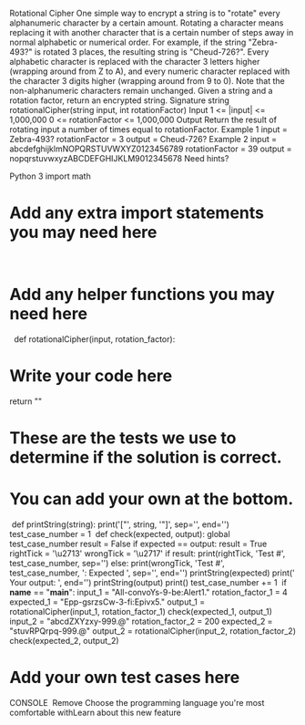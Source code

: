 
Rotational Cipher
One simple way to encrypt a string is to "rotate" every alphanumeric character by a certain amount. Rotating a character means replacing it with another character that is a certain number of steps away in normal alphabetic or numerical order.
For example, if the string "Zebra-493?" is rotated 3 places, the resulting string is "Cheud-726?". Every alphabetic character is replaced with the character 3 letters higher (wrapping around from Z to A), and every numeric character replaced with the character 3 digits higher (wrapping around from 9 to 0). Note that the non-alphanumeric characters remain unchanged.
Given a string and a rotation factor, return an encrypted string.
Signature
string rotationalCipher(string input, int rotationFactor)
Input
1 <= |input| <= 1,000,000
0 <= rotationFactor <= 1,000,000
Output
Return the result of rotating input a number of times equal to rotationFactor.
Example 1
input = Zebra-493?
rotationFactor = 3
output = Cheud-726?
Example 2
input = abcdefghijklmNOPQRSTUVWXYZ0123456789
rotationFactor = 39
output = nopqrstuvwxyzABCDEFGHIJKLM9012345678
Need hints?

Python 3
import math
# Add any extra import statements you may need here
​
​
# Add any helper functions you may need here
​
​
def rotationalCipher(input, rotation_factor):
  # Write your code here
  return ""
​
​
​
​
​
​
​
​
​
​
​
# These are the tests we use to determine if the solution is correct.
# You can add your own at the bottom.
​
def printString(string):
  print('[\"', string, '\"]', sep='', end='')
​
test_case_number = 1
​
def check(expected, output):
  global test_case_number
  result = False
  if expected == output:
    result = True
  rightTick = '\u2713'
  wrongTick = '\u2717'
  if result:
    print(rightTick, 'Test #', test_case_number, sep='')
  else:
    print(wrongTick, 'Test #', test_case_number, ': Expected ', sep='', end='')
    printString(expected)
    print(' Your output: ', end='')
    printString(output)
    print()
  test_case_number += 1
​
if __name__ == "__main__":
  input_1 = "All-convoYs-9-be:Alert1."
  rotation_factor_1 = 4
  expected_1 = "Epp-gsrzsCw-3-fi:Epivx5."
  output_1 = rotationalCipher(input_1, rotation_factor_1)
  check(expected_1, output_1)
​
  input_2 = "abcdZXYzxy-999.@"
  rotation_factor_2 = 200
  expected_2 = "stuvRPQrpq-999.@"
  output_2 = rotationalCipher(input_2, rotation_factor_2)
  check(expected_2, output_2)
​
  # Add your own test cases here
  
CONSOLE
​
Remove
Choose the programming language you're most comfortable withLearn about this new feature
